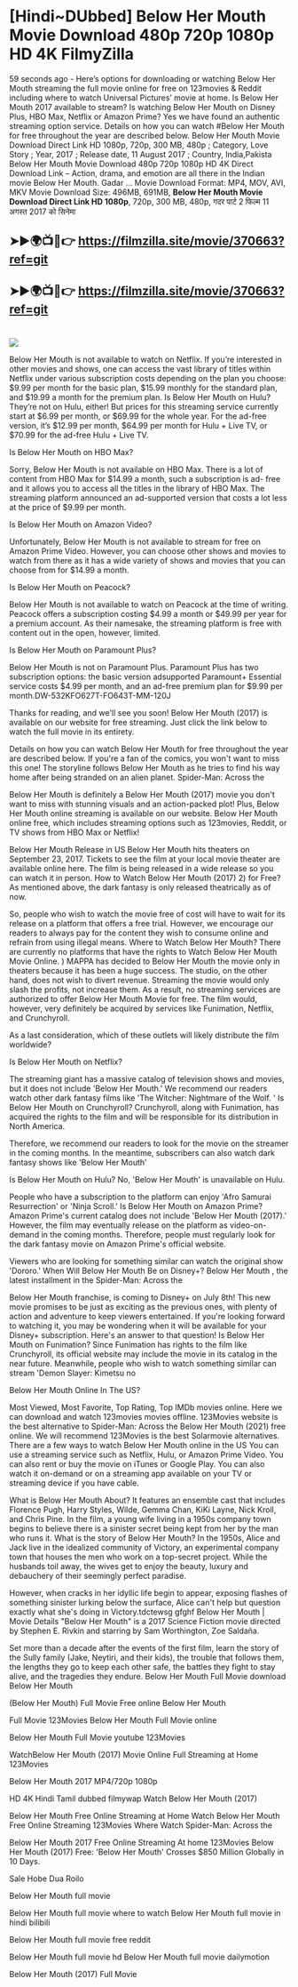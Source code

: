 # [Hindi~DUbbed] Below Her Mouth Movie Download 480p 720p 1080p HD 4K FilmyZilla


59 seconds ago - Here’s options for downloading or watching Below Her Mouth streaming the full movie online for free on 123movies & Reddit including where to watch Universal Pictures’ movie at home. Is Below Her Mouth 2017 available to stream? Is watching Below Her Mouth on Disney Plus, HBO Max, Netflix or Amazon Prime? Yes we have found an authentic streaming option service. Details on how you can watch #Below Her Mouth for free throughout the year are described below. Below Her Mouth Movie Download Direct Link HD 1080p, 720p, 300 MB, 480p ; Category, Love Story ; Year, 2017 ; Release date, 11 August 2017 ; Country, India,Pakista Below Her Mouth Movie Download 480p 720p 1080p HD 4K Direct Download Link – Action, drama, and emotion are all there in the Indian movie Below Her Mouth. Gadar ...
Movie Download Format: MP4, MOV, AVI, MKV
Movie Download Size: 496MB, 691MB, **Below Her Mouth Movie Download Direct Link HD 1080p**, 720p, 300 MB, 480p, गदर पार्ट 2 फिल्म 11 अगस्त 2017 को सिनेमा

## ➤►🌍📺📱👉   https://filmzilla.site/movie/370663?ref=git

## ➤►🌍📺📱👉   https://filmzilla.site/movie/370663?ref=git

#

<img src="https://image.tmdb.org/t/p/w780//xNNF4l1OVscJNchJc5xvejHzTDO.jpg" />

Below Her Mouth is not available to watch on Netflix. If you’re interested in other movies and shows, one can access the vast library of titles within Netflix under various subscription costs depending on the plan you choose: $9.99 per month for the basic plan, $15.99 monthly for the standard plan, and $19.99 a month for the premium plan. Is Below Her Mouth on Hulu? They’re not on Hulu, either! But prices for this streaming service currently start at $6.99 per month, or $69.99 for the whole year. For the ad-free version, it’s $12.99 per month, $64.99 per month for Hulu + Live TV, or $70.99 for the ad-free Hulu + Live TV.

Is Below Her Mouth on HBO Max?

Sorry, Below Her Mouth is not available on HBO Max. There is a lot of content from HBO Max for $14.99 a month, such a subscription is ad- free and it allows you to access all the titles in the library of HBO Max. The streaming platform announced an ad-supported version that costs a lot less at the price of $9.99 per month.

Is Below Her Mouth on Amazon Video?

Unfortunately, Below Her Mouth is not available to stream for free on Amazon Prime Video. However, you can choose other shows and movies to watch from there as it has a wide variety of shows and movies that you can choose from for $14.99 a month.

Is Below Her Mouth on Peacock?

Below Her Mouth is not available to watch on Peacock at the time of writing. Peacock offers a subscription costing $4.99 a month or $49.99 per year for a premium account. As their namesake, the streaming platform is free with content out in the open, however, limited.

Is Below Her Mouth on Paramount Plus?

Below Her Mouth is not on Paramount Plus. Paramount Plus has two subscription options: the basic version adsupported Paramount+ Essential service costs $4.99 per month, and an ad-free premium plan for $9.99 per month.DW-532KFO627T-FO643T-MM-120J

Thanks for reading, and we'll see you soon! Below Her Mouth (2017) is available on our website for free streaming. Just click the link below to watch the full movie in its entirety.

Details on how you can watch Below Her Mouth for free throughout the year are described below. If you're a fan of the comics, you won't want to miss this one! The storyline follows Below Her Mouth as he tries to find his way home after being stranded on an alien planet. Spider-Man: Across the

Below Her Mouth is definitely a Below Her Mouth (2017) movie you don't want to miss with stunning visuals and an action-packed plot! Plus, Below Her Mouth online streaming is available on our website. Below Her Mouth online free, which includes streaming options such as 123movies, Reddit, or TV shows from HBO Max or Netflix!

Below Her Mouth Release in US Below Her Mouth hits theaters on September 23, 2017. Tickets to see the film at your local movie theater are available online here. The film is being released in a wide release so you can watch it in person. How to Watch Below Her Mouth (2017) 2) for Free? As mentioned above, the dark fantasy is only released theatrically as of now.

So, people who wish to watch the movie free of cost will have to wait for its release on a platform that offers a free trial. However, we encourage our readers to always pay for the content they wish to consume online and refrain from using illegal means. Where to Watch Below Her Mouth? There are currently no platforms that have the rights to Watch Below Her Mouth Movie Online. ) MAPPA has decided to Below Her Mouth the movie only in theaters because it has been a huge success. The studio, on the other hand, does not wish to divert revenue. Streaming the movie would only slash the profits, not increase them. As a result, no streaming services are authorized to offer Below Her Mouth Movie for free. The film would, however, very definitely be acquired by services like Funimation, Netflix, and Crunchyroll.

As a last consideration, which of these outlets will likely distribute the film worldwide?

Is Below Her Mouth on Netflix?

The streaming giant has a massive catalog of television shows and movies, but it does not include 'Below Her Mouth.' We recommend our readers watch other dark fantasy films like 'The Witcher: Nightmare of the Wolf. ' Is Below Her Mouth on Crunchyroll? Crunchyroll, along with Funimation, has acquired the rights to the film and will be responsible for its distribution in North America.

Therefore, we recommend our readers to look for the movie on the streamer in the coming months. In the meantime, subscribers can also watch dark fantasy shows like 'Below Her Mouth'

Is Below Her Mouth on Hulu? No, 'Below Her Mouth' is unavailable on Hulu.

People who have a subscription to the platform can enjoy 'Afro Samurai Resurrection' or 'Ninja Scroll.' Is Below Her Mouth on Amazon Prime? Amazon Prime's current catalog does not include 'Below Her Mouth (2017).' However, the film may eventually release on the platform as video-on-demand in the coming months. Therefore, people must regularly look for the dark fantasy movie on Amazon Prime's official website.

Viewers who are looking for something similar can watch the original show 'Dororo.' When Will Below Her Mouth Be on Disney+? Below Her Mouth , the latest installment in the Spider-Man: Across the

Below Her Mouth franchise, is coming to Disney+ on July 8th! This new movie promises to be just as exciting as the previous ones, with plenty of action and adventure to keep viewers entertained. If you're looking forward to watching it, you may be wondering when it will be available for your Disney+ subscription. Here's an answer to that question! Is Below Her Mouth on Funimation? Since Funimation has rights to the film like Crunchyroll, its official website may include the movie in its catalog in the near future. Meanwhile, people who wish to watch something similar can stream 'Demon Slayer: Kimetsu no

Below Her Mouth Online In The US?

Most Viewed, Most Favorite, Top Rating, Top IMDb movies online. Here we can download and watch 123movies movies offline. 123Movies website is the best alternative to Spider-Man: Across the Below Her Mouth (2021) free online. We will recommend 123Movies is the best Solarmovie alternatives. There are a few ways to watch Below Her Mouth online in the US You can use a streaming service such as Netflix, Hulu, or Amazon Prime Video. You can also rent or buy the movie on iTunes or Google Play. You can also watch it on-demand or on a streaming app available on your TV or streaming device if you have cable.

What is Below Her Mouth About? It features an ensemble cast that includes Florence Pugh, Harry Styles, Wilde, Gemma Chan, KiKi Layne, Nick Kroll, and Chris Pine. In the film, a young wife living in a 1950s company town begins to believe there is a sinister secret being kept from her by the man who runs it. What is the story of Below Her Mouth? In the 1950s, Alice and Jack live in the idealized community of Victory, an experimental company town that houses the men who work on a top-secret project. While the husbands toil away, the wives get to enjoy the beauty, luxury and debauchery of their seemingly perfect paradise.

However, when cracks in her idyllic life begin to appear, exposing flashes of something sinister lurking below the surface, Alice can't help but question exactly what she's doing in Victory.tdctewsg gfghf Below Her Mouth | Movie Details "Below Her Mouth" is a 2017 Science Fiction movie directed by Stephen E. Rivkin and starring by Sam Worthington, Zoe Saldaña.

Set more than a decade after the events of the first film, learn the story of the Sully family (Jake, Neytiri, and their kids), the trouble that follows them, the lengths they go to keep each other safe, the battles they fight to stay alive, and the tragedies they endure. Below Her Mouth Full Movie download Below Her Mouth

(Below Her Mouth) Full Movie Free online Below Her Mouth

Full Movie 123Movies Below Her Mouth Full Movie online

Below Her Mouth Full Movie youtube 123Movies

WatchBelow Her Mouth (2017) Movie Online Full Streaming at Home 123Movies

Below Her Mouth 2017 MP4/720p 1080p

HD 4K Hindi Tamil dubbed filmywap Watch Below Her Mouth (2017)

Below Her Mouth Free Online Streaming at Home Watch Below Her Mouth Free Online Streaming 123Movies Where Watch Spider-Man: Across the

Below Her Mouth 2017 Free Online Streaming At home 123Movies Below Her Mouth (2017) Free: 'Below Her Mouth' Crosses $850 Million Globally in 10 Days.

Sale Hobe Dua Roilo

Below Her Mouth full movie

Below Her Mouth full movie where to watch Below Her Mouth full movie in hindi bilibili

Below Her Mouth full movie free reddit

Below Her Mouth full movie hd Below Her Mouth full movie dailymotion

Below Her Mouth (2017) Full Movie